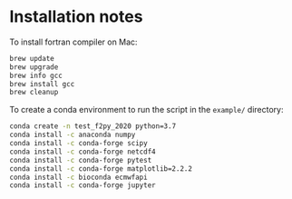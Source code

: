 # Installation notes

To install fortran compiler on Mac:

```bash
brew update
brew upgrade
brew info gcc
brew install gcc
brew cleanup
```

To create a conda environment to run the script in the `example/` directory:

```bash
conda create -n test_f2py_2020 python=3.7
conda install -c anaconda numpy
conda install -c conda-forge scipy
conda install -c conda-forge netcdf4
conda install -c conda-forge pytest
conda install -c conda-forge matplotlib=2.2.2
conda install -c bioconda ecmwfapi
conda install -c conda-forge jupyter
```